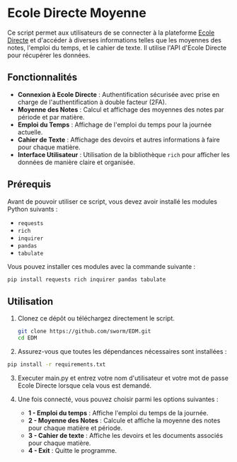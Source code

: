 # Ecole Directe Moyenne

Ce script permet aux utilisateurs de se connecter à la plateforme [Ecole Directe](https://www.ecoledirecte.com) et d'accéder à diverses informations telles que les moyennes des notes, l'emploi du temps, et le cahier de texte. Il utilise l'API d'Ecole Directe pour récupérer les données.

## Fonctionnalités

- **Connexion à Ecole Directe** : Authentification sécurisée avec prise en charge de l'authentification à double facteur (2FA).
- **Moyenne des Notes** : Calcul et affichage des moyennes des notes par période et par matière.
- **Emploi du Temps** : Affichage de l'emploi du temps pour la journée actuelle.
- **Cahier de Texte** : Affichage des devoirs et autres informations à faire pour chaque matière.
- **Interface Utilisateur** : Utilisation de la bibliothèque `rich` pour afficher les données de manière claire et organisée.

## Prérequis

Avant de pouvoir utiliser ce script, vous devez avoir installé les modules Python suivants :

- `requests`
- `rich`
- `inquirer`
- `pandas`
- `tabulate`

Vous pouvez installer ces modules avec la commande suivante :

```bash
pip install requests rich inquirer pandas tabulate
```

## Utilisation

1. Clonez ce dépôt ou téléchargez directement le script.

   ```bash
   git clone https://github.com/sworm/EDM.git
   cd EDM
   ```

2. Assurez-vous que toutes les dépendances nécessaires sont installées :
```bash
pip install -r requirements.txt
```
3. Executer main.py et entrez votre nom d'utilisateur et votre mot de passe Ecole Directe lorsque cela vous est demandé.
4. Une fois connecté, vous pouvez choisir parmi les options suivantes :

   - **1 - Emploi du temps** : Affiche l'emploi du temps de la journée.
   - **2 - Moyenne des Notes** : Calcule et affiche la moyenne des notes pour chaque matière et période.
   - **3 - Cahier de texte** : Affiche les devoirs et les documents associés pour chaque matière.
   - **4 - Exit** : Quitte le programme.
